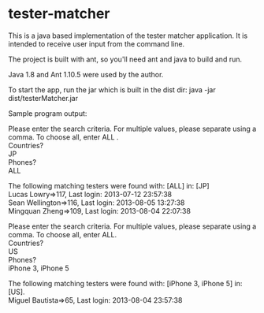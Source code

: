 # tester-matcher


This is a java based implementation of the tester matcher application. It is intended to receive user input from the command line.

The project is built with ant, so you'll need ant and java to build and run.

Java 1.8 and Ant 1.10.5 were used by the author.

To start the app, run the jar which is built in the dist dir:
java -jar dist/testerMatcher.jar

Sample program output: 

Please enter the search criteria. For multiple values, please separate using a comma. To choose all, enter ALL . <br />
Countries?  <br />
JP   <br />
Phones?  <br />
ALL  <br />

The following matching testers were found with: [ALL] in: [JP] <br />
Lucas Lowry=>117, Last login: 2013-07-12 23:57:38 <br />
Sean Wellington=>116, Last login: 2013-08-05 13:27:38 <br />
Mingquan Zheng=>109, Last login: 2013-08-04 22:07:38 <br />

Please enter the search criteria. For multiple values, please separate using a comma. To choose all, enter ALL. <br />
Countries? <br />
US <br />
Phones? <br />
iPhone 3, iPhone 5 <br />

The following matching testers were found with: [iPhone 3, iPhone 5] in: [US].   <br />
Miguel Bautista=>65, Last login: 2013-08-04 23:57:38 <br />



